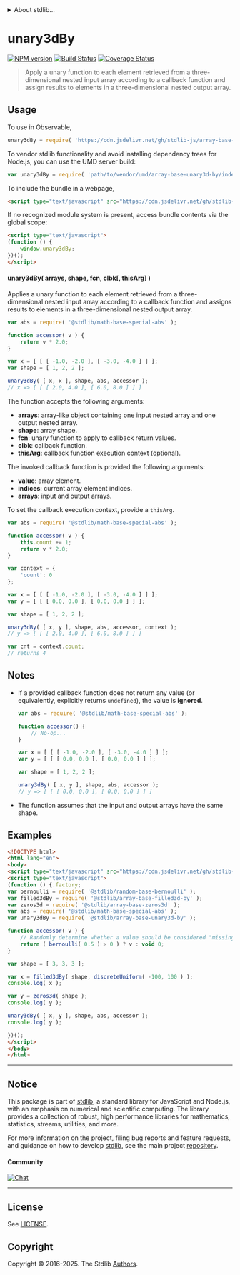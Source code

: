 <!--

@license Apache-2.0

Copyright (c) 2024 The Stdlib Authors.

Licensed under the Apache License, Version 2.0 (the "License");
you may not use this file except in compliance with the License.
You may obtain a copy of the License at

   http://www.apache.org/licenses/LICENSE-2.0

Unless required by applicable law or agreed to in writing, software
distributed under the License is distributed on an "AS IS" BASIS,
WITHOUT WARRANTIES OR CONDITIONS OF ANY KIND, either express or implied.
See the License for the specific language governing permissions and
limitations under the License.

-->


<details>
  <summary>
    About stdlib...
  </summary>
  <p>We believe in a future in which the web is a preferred environment for numerical computation. To help realize this future, we've built stdlib. stdlib is a standard library, with an emphasis on numerical and scientific computation, written in JavaScript (and C) for execution in browsers and in Node.js.</p>
  <p>The library is fully decomposable, being architected in such a way that you can swap out and mix and match APIs and functionality to cater to your exact preferences and use cases.</p>
  <p>When you use stdlib, you can be absolutely certain that you are using the most thorough, rigorous, well-written, studied, documented, tested, measured, and high-quality code out there.</p>
  <p>To join us in bringing numerical computing to the web, get started by checking us out on <a href="https://github.com/stdlib-js/stdlib">GitHub</a>, and please consider <a href="https://opencollective.com/stdlib">financially supporting stdlib</a>. We greatly appreciate your continued support!</p>
</details>

# unary3dBy

[![NPM version][npm-image]][npm-url] [![Build Status][test-image]][test-url] [![Coverage Status][coverage-image]][coverage-url] <!-- [![dependencies][dependencies-image]][dependencies-url] -->

> Apply a unary function to each element retrieved from a three-dimensional nested input array according to a callback function and assign results to elements in a three-dimensional nested output array.

<section class="intro">

</section>

<!-- /.intro -->



<section class="usage">

## Usage

To use in Observable,

```javascript
unary3dBy = require( 'https://cdn.jsdelivr.net/gh/stdlib-js/array-base-unary3d-by@umd/browser.js' )
```

To vendor stdlib functionality and avoid installing dependency trees for Node.js, you can use the UMD server build:

```javascript
var unary3dBy = require( 'path/to/vendor/umd/array-base-unary3d-by/index.js' )
```

To include the bundle in a webpage,

```html
<script type="text/javascript" src="https://cdn.jsdelivr.net/gh/stdlib-js/array-base-unary3d-by@umd/browser.js"></script>
```

If no recognized module system is present, access bundle contents via the global scope:

```html
<script type="text/javascript">
(function () {
    window.unary3dBy;
})();
</script>
```

#### unary3dBy( arrays, shape, fcn, clbk\[, thisArg] )

Applies a unary function to each element retrieved from a three-dimensional nested input array according to a callback function and assigns results to elements in a three-dimensional nested output array.

```javascript
var abs = require( '@stdlib/math-base-special-abs' );

function accessor( v ) {
    return v * 2.0;
}

var x = [ [ [ -1.0, -2.0 ], [ -3.0, -4.0 ] ] ];
var shape = [ 1, 2, 2 ];

unary3dBy( [ x, x ], shape, abs, accessor );
// x => [ [ [ 2.0, 4.0 ], [ 6.0, 8.0 ] ] ]
```

The function accepts the following arguments:

-   **arrays**: array-like object containing one input nested array and one output nested array.
-   **shape**: array shape.
-   **fcn**: unary function to apply to callback return values.
-   **clbk**: callback function.
-   **thisArg**: callback function execution context (optional).

The invoked callback function is provided the following arguments:

-   **value**: array element.
-   **indices**: current array element indices.
-   **arrays**: input and output arrays.

To set the callback execution context, provide a `thisArg`.

<!-- eslint-disable no-invalid-this -->

```javascript
var abs = require( '@stdlib/math-base-special-abs' );

function accessor( v ) {
    this.count += 1;
    return v * 2.0;
}

var context = {
    'count': 0
};

var x = [ [ [ -1.0, -2.0 ], [ -3.0, -4.0 ] ] ];
var y = [ [ [ 0.0, 0.0 ], [ 0.0, 0.0 ] ] ];

var shape = [ 1, 2, 2 ];

unary3dBy( [ x, y ], shape, abs, accessor, context );
// y => [ [ [ 2.0, 4.0 ], [ 6.0, 8.0 ] ] ]

var cnt = context.count;
// returns 4
```

</section>

<!-- /.usage -->

<section class="notes">

## Notes

-   If a provided callback function does not return any value (or equivalently, explicitly returns `undefined`), the value is **ignored**.

    ```javascript
    var abs = require( '@stdlib/math-base-special-abs' );

    function accessor() {
        // No-op...
    }

    var x = [ [ [ -1.0, -2.0 ], [ -3.0, -4.0 ] ] ];
    var y = [ [ [ 0.0, 0.0 ], [ 0.0, 0.0 ] ] ];

    var shape = [ 1, 2, 2 ];

    unary3dBy( [ x, y ], shape, abs, accessor );
    // y => [ [ [ 0.0, 0.0 ], [ 0.0, 0.0 ] ] ]
    ```

-   The function assumes that the input and output arrays have the same shape.

</section>

<!-- /.notes -->

<section class="examples">

## Examples

<!-- eslint no-undef: "error" -->

```html
<!DOCTYPE html>
<html lang="en">
<body>
<script type="text/javascript" src="https://cdn.jsdelivr.net/gh/stdlib-js/random-base-discrete-uniform@umd/browser.js"></script>
<script type="text/javascript">
(function () {.factory;
var bernoulli = require( '@stdlib/random-base-bernoulli' );
var filled3dBy = require( '@stdlib/array-base-filled3d-by' );
var zeros3d = require( '@stdlib/array-base-zeros3d' );
var abs = require( '@stdlib/math-base-special-abs' );
var unary3dBy = require( '@stdlib/array-base-unary3d-by' );

function accessor( v ) {
    // Randomly determine whether a value should be considered "missing":
    return ( bernoulli( 0.5 ) > 0 ) ? v : void 0;
}

var shape = [ 3, 3, 3 ];

var x = filled3dBy( shape, discreteUniform( -100, 100 ) );
console.log( x );

var y = zeros3d( shape );
console.log( y );

unary3dBy( [ x, y ], shape, abs, accessor );
console.log( y );

})();
</script>
</body>
</html>
```

</section>

<!-- /.examples -->

<!-- Section for related `stdlib` packages. Do not manually edit this section, as it is automatically populated. -->

<section class="related">

</section>

<!-- /.related -->

<!-- Section for all links. Make sure to keep an empty line after the `section` element and another before the `/section` close. -->


<section class="main-repo" >

* * *

## Notice

This package is part of [stdlib][stdlib], a standard library for JavaScript and Node.js, with an emphasis on numerical and scientific computing. The library provides a collection of robust, high performance libraries for mathematics, statistics, streams, utilities, and more.

For more information on the project, filing bug reports and feature requests, and guidance on how to develop [stdlib][stdlib], see the main project [repository][stdlib].

#### Community

[![Chat][chat-image]][chat-url]

---

## License

See [LICENSE][stdlib-license].


## Copyright

Copyright &copy; 2016-2025. The Stdlib [Authors][stdlib-authors].

</section>

<!-- /.stdlib -->

<!-- Section for all links. Make sure to keep an empty line after the `section` element and another before the `/section` close. -->

<section class="links">

[npm-image]: http://img.shields.io/npm/v/@stdlib/array-base-unary3d-by.svg
[npm-url]: https://npmjs.org/package/@stdlib/array-base-unary3d-by

[test-image]: https://github.com/stdlib-js/array-base-unary3d-by/actions/workflows/test.yml/badge.svg?branch=main
[test-url]: https://github.com/stdlib-js/array-base-unary3d-by/actions/workflows/test.yml?query=branch:main

[coverage-image]: https://img.shields.io/codecov/c/github/stdlib-js/array-base-unary3d-by/main.svg
[coverage-url]: https://codecov.io/github/stdlib-js/array-base-unary3d-by?branch=main

<!--

[dependencies-image]: https://img.shields.io/david/stdlib-js/array-base-unary3d-by.svg
[dependencies-url]: https://david-dm.org/stdlib-js/array-base-unary3d-by/main

-->

[chat-image]: https://img.shields.io/gitter/room/stdlib-js/stdlib.svg
[chat-url]: https://app.gitter.im/#/room/#stdlib-js_stdlib:gitter.im

[stdlib]: https://github.com/stdlib-js/stdlib

[stdlib-authors]: https://github.com/stdlib-js/stdlib/graphs/contributors

[umd]: https://github.com/umdjs/umd
[es-module]: https://developer.mozilla.org/en-US/docs/Web/JavaScript/Guide/Modules

[deno-url]: https://github.com/stdlib-js/array-base-unary3d-by/tree/deno
[deno-readme]: https://github.com/stdlib-js/array-base-unary3d-by/blob/deno/README.md
[umd-url]: https://github.com/stdlib-js/array-base-unary3d-by/tree/umd
[umd-readme]: https://github.com/stdlib-js/array-base-unary3d-by/blob/umd/README.md
[esm-url]: https://github.com/stdlib-js/array-base-unary3d-by/tree/esm
[esm-readme]: https://github.com/stdlib-js/array-base-unary3d-by/blob/esm/README.md
[branches-url]: https://github.com/stdlib-js/array-base-unary3d-by/blob/main/branches.md

[stdlib-license]: https://raw.githubusercontent.com/stdlib-js/array-base-unary3d-by/main/LICENSE

</section>

<!-- /.links -->
